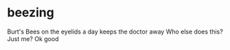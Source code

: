 # beezing
Burt's Bees on the eyelids a day keeps the doctor away
Who else does this? Just me? Ok good
